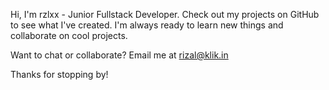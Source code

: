 Hi, I'm rzlxx - Junior Fullstack Developer. Check out my projects on GitHub to see what I've created. I'm always ready to learn new things and collaborate on cool projects.

Want to chat or collaborate? Email me at rizal@klik.in

Thanks for stopping by!
